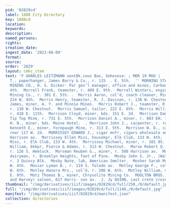 ```yaml
---
pid: '02829cd'
label: 1888 City Directory
key: 1888cd
location: 
keywords: 
description: 
named_persons: 
rights: 
creation_date: 
ingest_date: '2023-08-09'
format: 
source: 
order: '2829'
layout: cmhc_item
text: 'F GHARLES LEITZMANN xent8k.coos Bas, Sehesese: ; MOR 19 MOU |  - Moriarty William
  T., paperhanger, James Barry & Co., r. 115  . E. 5th.  '' MORNING STAR CONSOLIDATED
  MINING CO., H. S. Dicker- Par gen’l manager, office and mines, Carbonate Hill, head  .
  4th.  Morrell Frank, teamster, r. 409 E. 9th.  Morrell Winters, engineer, Chrysolite
  Mining Co., r. 301 E. 5th. .  Morris Aaron, col’d, coach cleaner, Midland Ry., r.
  224 W. 4th.  Morris Henry, teamster, R. J. Davison, r. 138 W. Chestnut.  Morris
  James, miner, A. Y. and Minnie Mines.  Morris Robert J., teamster, R. J. Davison,
  r. 138 W. Chestnut.  Morris Samuel, tailor, 222 E. 6th.  Morris William, miner,
  r. 418 E. 11th.  Morrison Cloyd, miner, bds. 151 E. 3d.  Morrison Daniel, supt,
  Tip Top Mine, r. 731 E. 5th.  Morrison Daniel A., miner, r. 803 EH. 7th.  Morrison
  H. N., miner, bds. Maine Hotel.  . Morrison John J., carpenter, r. rear 212 E. 6th.  Morrison
  Kenneth E., miner, Forepaugh Mine, r. 313 E. 5th.  Morrison W. D., carpenter, r.
  rear 117 W. 2d.  MORRISSEY EDWARD J., cigar mnfr, cigars wholesale and retail, 6014
  Harrison av.  Morrissey Ellen Miss, housekpr, Elk Club, 133 W. 4th.  Morrissey Katie
  Miss, r. Elk Club, 133 W. 4th.  Morrissey Michael, miner, r. 101 8S. Toledo av.  Morrow
  William, bkkpr, Pierce & Adams, r. 313 W. Chestnut.  Morse Robert Q., engineer,
  r. 126 S. Hemlock.  Morsman Reuben G., miner, r. 508 Harrison av.  Mortensen Hans,
  dairyman, r. Brooklyn Heights, foot of Pine.  Mosby John S. Jr., (Walling & Mosby,)
  r. 3 Quincy Blk.  Mosby Nute, lab, American Smelter.  Mosher Sarah Mrs., r. 210
  W. 4th.  Mosier Lyman B., r. 119 S. Toledo av.  Motley George F., col’d, r. 206
  W. 6th.  Motley Hanora Mrs., col’d, r. 206 W. 6th.  Motley William, miner, r. 612
  E. 9th.  Motz Thomas B., miner, Chrysolite Mining Co.  MOULTON BROS., (James M.
  and Harvey) saloon, 617 Harri- son av.  J. Jy QUINN, cast crete crezer. GRAINING    '
thumbnail: "/img/derivatives/iiif/images/02829cd/full/250,/0/default.jpg"
full: "/img/derivatives/iiif/images/02829cd/full/1140,/0/default.jpg"
manifest: "/img/derivatives/iiif/02829cd/manifest.json"
collection: directories
---
```

